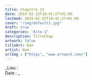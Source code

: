 ```yaml
---
title: Chapitre 13
date: 2019-02-15T18:41:27+01:00
lastmod: 2019-02-15T18:41:27+01:00
cover: "/img/default1.jpg"
draft: true
categories: "Acte-1"
description: TitreChap
artwork: false
titleArt: Nom
artist: Nom
urlImg : ["https", "www.artwork.com/"]
---
```

_Lieu :   
Date : _